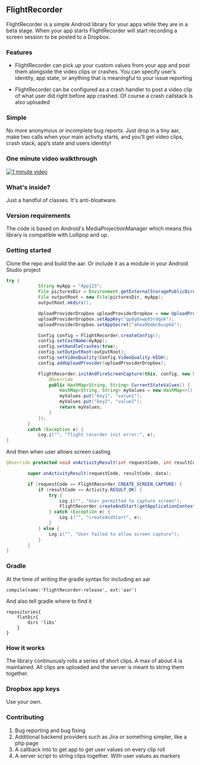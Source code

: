 ## FlightRecorder
FlightRecorder is a simple Android library for your apps while they are in a beta stage. When your app starts FlightRecorder will start recording a screen session to be posted to a Dropbox.

### Features

* FlightRecorder can pick up your custom values from your app and post them alongside the video clips or crashes. You can specify user’s identity, app state, or anything that is meaningful to your issue reporting

* FlightRecorder can be configured as a crash handler to post a video clip of what user did right before app crashed. Of course a crash callstack is also uploaded

### Simple
No more anonymous or incomplete bug reports. Just drop in a tiny aar, make two calls when your main activity starts, and you’ll get video clips, crash stack, app’s state and users identity!

### One minute video walkthrough

[![1 minute video](http://img.youtube.com/vi/jfVwJJCTKls/0.jpg)](http://www.youtube.com/watch?v=jfVwJJCTKls)

### What's inside?

Just a handful of classes. It's anti-bloatware.

### Version requirements

The code is based on Android's MediaProjectionManager which means this library is compatible with Lollipop and up.

### Getting started
Clone the repo and build the aar. Or include it as a module in your Android Studio project
```java
try {
			String myApp = "App123";
            File picturesDir = Environment.getExternalStoragePublicDirectory(DIRECTORY_MOVIES);
            File outputRoot = new File(picturesDir, myApp);
            outputRoot.mkdirs();

            UploadProviderDropbox uploadProviderDropbox = new UploadProviderDropbox();
            uploadProviderDropbox.setAppKey("gp8g0xwp03rdqok");
            uploadProviderDropbox.setAppSecret("ahwa9bdmc6uup6k");

            Config config = FlightRecorder.createConfig();
            config.setCastName(myApp);
            config.setHandleCrashes(true);
            config.setOutputRoot(outputRoot);
            config.setVideoQuality(Config.VideoQuality.HIGH);
            config.addUploadProvider(uploadProviderDropbox);

            FlightRecorder.initAndFireScreenCapture(this, config, new SubmitIssueUserParams() {
                @Override
                public HashMap<String, String> CurrentStateValues() {
                    HashMap<String, String> myValues = new HashMap<>();
                    myValues.put("key1", "value1");
                    myValues.put("key2", "value2");
                    return myValues;
                }
            });
        }
        catch (Exception e) {
            Log.i("", "flight recorder init error:", e);
}
```

And then when user allows screen casting
```java
@Override protected void onActivityResult(int requestCode, int resultCode, Intent data) {

        super.onActivityResult(requestCode, resultCode, data);

        if (requestCode == FlightRecorder.CREATE_SCREEN_CAPTURE) {
            if (resultCode == Activity.RESULT_OK) {
                try {
					Log.i("", "User permitted to capture screen");
                    FlightRecorder.createAndStart(getApplicationContext(), resultCode, data);
                } catch (Exception e) {
                    Log.i("", "createAndStart", e);
                }
            } else {
				Log.i("", "User failed to allow screen capture");
            }
        }
}
```

### Gradle
At the time of writing the gradle syntax for including an aar
```
compile(name:'FlightRecorder-release', ext:'aar')
```

And also tell gradle where to find it
```
repositories{
    flatDir{
        dirs 'libs'
    }
}
```

### How it works
The library continuously rolls a series of short clips. A max of about 4 is maintained. All clips are uploaded and the server is meant to string them together.

### Dropbox app keys
Use your own.

### Contributing
1.	Bug reporting and bug fixing
1.	Additional backend providers such as Jira or something simpler, like a php page
1.	A callback into to get app to get user values on every clip roll
1.	A server script to string clips together. With user values as markers
